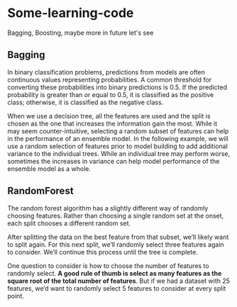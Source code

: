 # Some-learning-code
Bagging, Boosting, maybe more in future let's see

## Bagging 
In binary classification problems, predictions from models are often continuous values representing probabilities. A common threshold for converting these probabilities into binary predictions is 0.5. If the predicted probability is greater than or equal to 0.5, it is classified as the positive class; otherwise, it is classified as the negative class.

When we use a decision tree, all the features are used and the split is chosen as the one that increases the information gain the most. While it may seem counter-intuitive, selecting a random subset of features can help in the performance of an ensemble model. In the following example, we will use a random selection of features prior to model building to add additional variance to the individual trees. While an individual tree may perform worse, sometimes the increases in variance can help model performance of the ensemble model as a whole.

## RandomForest 
The random forest algorithm has a slightly different way of randomly choosing features. Rather than choosing a single random set at the onset, each split chooses a different random set.

After splitting the data on the best feature from that subset, we’ll likely want to split again. For this next split, we’ll randomly select three features again to consider. We’ll continue this process until the tree is complete.

One question to consider is how to choose the number of features to randomly select. **A good rule of thumb is select as many features as the square root of the total number of features**. But if we had a dataset with 25 features, we’d want to randomly select 5 features to consider at every split point.
